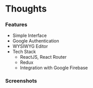 # Thoughts

### Features

- Simple Interface
- Google Authentication
- WYSIWYG Editor
- Tech Stack
    - ReactJS, React Router
    - Redux
    - Integration with Google Firebase


### Screenshots
